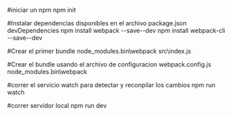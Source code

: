 #iniciar un npm
npm init

#Instalar dependencias disponibles en el archivo package.json devDependencies
npm install webpack --save--dev
npm install webpack-cli --save--dev

#Crear el primer bundle
node_modules\.bin\webpack src\index.js  

#Crear el bundle usando el archivo de configuracion webpack.config.js
node_modules\.bin\webpack 

#correr el servicio watch para detectar y reconpilar los cambios
npm run watch

#correr servidor local
npm run dev
